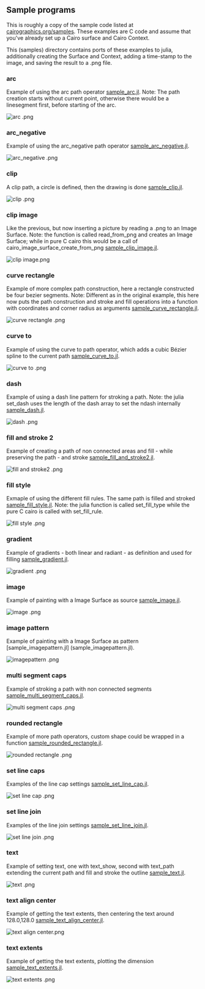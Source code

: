 ## Sample programs #

This is roughly a copy of the sample code listed at [cairographics.org/samples](http://www.cairographics.org/samples/).
These examples are C code and assume that you've already set up a Cairo surface and Cairo Context.

This (samples) directory contains ports of these examples to julia, additionally creating the Surface and Context, adding a time-stamp to the image, and saving the result to a .png file.

### arc #

Example of using the arc path operator [sample_arc.jl](sample_arc.jl).
Note: The path creation starts without current point, otherwise there would be a linesegment first, before starting of the arc.

![arc .png](sample_arc.png "arc example")

### arc_negative #

Example of using the arc_negative path operator [sample_arc_negative.jl](sample_arc_negative.jl).

![arc_negative .png](sample_arc_negative.png "arc negative example")

### clip #

A clip path, a circle is defined, then the drawing is done [sample_clip.jl](sample_clip.jl).

![clip .png](sample_clip.png "clip example")

### clip image #

Like the previous, but now inserting a picture by reading a .png to an Image Surface. Note: the function is called read_from_png and creates an Image Surface; while in pure C cairo this would be a call of cairo_image_surface_create_from_png [sample_clip_image.jl](sample_clip_image.jl).

![clip image.png](sample_clip_image.png "clip image example")

### curve rectangle #

Example of more complex path construction, here a rectangle constructed be four bezier segments. Note: Different as in the original example, this here now puts the path construction and stroke and fill operations into a function with coordinates and corner radius as arguments [sample_curve_rectangle.jl](sample_curve_rectangle.jl).

![curve rectangle .png](sample_curve_rectangle.png "curve rectangle example")

### curve to #

Example of using the curve to path operator, which adds a cubic Bézier spline to the current path [sample_curve_to.jl](sample_curve_to.jl).

![curve to .png](sample_curve_to.png "curve to example")

### dash #

Example of using a dash line pattern for stroking a path. Note: the julia set_dash uses the length of the dash array to set the ndash internally [sample_dash.jl](sample_dash.jl).

![dash .png](sample_dash.png "dash example")

### fill and stroke 2 #

Example of creating a path of non connected areas and fill - while preserving the path - and stroke [sample_fill_and_stroke2.jl](sample_fill_and_stroke2.jl).

![fill and stroke2 .png](sample_fill_and_stroke2.png "fill and stroke2 example")

### fill style #

Exmaple of using the different fill rules. The same path is filled and stroked [sample_fill_style.jl](sample_fill_style.jl). Note: the julia function is called set_fill_type while the pure C cairo is called with set_fill_rule.

![fill style .png](sample_fill_style.png "fill style example")

### gradient #

Example of gradients - both linear and radiant - as definition and used for filling [sample_gradient.jl](sample_gradient.jl).

![gradient .png](sample_gradient.png "gradient example")

### image #

Example of painting with a Image Surface as source [sample_image.jl](sample_image.jl).

![image .png](sample_image.png "image example")

### image pattern #

Example of painting with a Image Surface as pattern [sample_imagepattern.jl] (sample_imagepattern.jl).

![imagepattern .png](sample_imagepattern.png "imagepattern example")

### multi segment caps #

Example of stroking a path with non connected segments [sample_multi_segment_caps.jl](sample_multi_segment_caps.jl).

![multi segment caps .png](sample_multi_segment_caps.png "multi segment caps example")

### rounded rectangle #

Example of more path operators, custom shape could be wrapped in a function [sample_rounded_rectangle.jl](sample_rounded_rectangle.jl).

![rounded rectangle .png](sample_rounded_rectangle.png "rounded rectangle example")

### set line caps

Examples of the line cap settings [sample_set_line_cap.jl](sample_set_line_cap.jl).

![set line cap .png](sample_set_line_cap.png "line caps example")

### set line join

Examples of the line join settings [sample_set_line_join.jl](sample_set_line_join.jl).

![set line join .png](sample_set_line_join.png "line join example")

### text

Example of setting text, one with text_show, second with text_path extending the current path and fill and stroke the outline [sample_text.jl](sample_text.jl).

![text .png](sample_text.png "text example")

### text align center

Example of getting the text extents, then centering the text around 128.0,128.0 [sample_text_align_center.jl](sample_text_align_center.jl).

![text align center.png](sample_text_align_center.png "text align example")

### text extents

Example of getting the text extents, plotting the dimension [sample_text_extents.jl](sample_text_extents.jl).

![text extents .png](sample_text_extents.png "text extents example")



